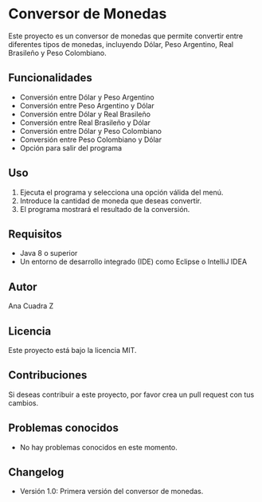 # Conversor de Monedas

Este proyecto es un conversor de monedas que permite convertir entre diferentes tipos de monedas, incluyendo Dólar, Peso Argentino, Real Brasileño y Peso Colombiano.

## Funcionalidades

* Conversión entre Dólar y Peso Argentino
* Conversión entre Peso Argentino y Dólar
* Conversión entre Dólar y Real Brasileño
* Conversión entre Real Brasileño y Dólar
* Conversión entre Dólar y Peso Colombiano
* Conversión entre Peso Colombiano y Dólar
* Opción para salir del programa

## Uso

1. Ejecuta el programa y selecciona una opción válida del menú.
2. Introduce la cantidad de moneda que deseas convertir.
3. El programa mostrará el resultado de la conversión.

## Requisitos

* Java 8 o superior
* Un entorno de desarrollo integrado (IDE) como Eclipse o IntelliJ IDEA

## Autor

Ana Cuadra Z

## Licencia

Este proyecto está bajo la licencia MIT.

## Contribuciones

Si deseas contribuir a este proyecto, por favor crea un pull request con tus cambios.

## Problemas conocidos

* No hay problemas conocidos en este momento.

## Changelog

* Versión 1.0: Primera versión del conversor de monedas.

